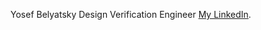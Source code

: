 Yosef Belyatsky
Design Verification Engineer
[My LinkedIn](https://www.linkedin.com/in/yosef-belyatsky-5163a5173).

<!---
SkyVerify/SkyVerify is a ✨ special ✨ repository because its `README.md` (this file) appears on your GitHub profile.
You can click the Preview link to take a look at your changes.
--->
